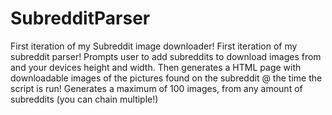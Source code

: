 # SubredditParser
First iteration of my Subreddit image downloader!
 First iteration of my subreddit parser! Prompts user to add subreddits to download images from and your devices height and width. Then generates a HTML page with downloadable images of the pictures found on the subreddit @ the time the script is run! Generates a maximum of 100 images, from any amount of subreddits (you can chain multiple!)

